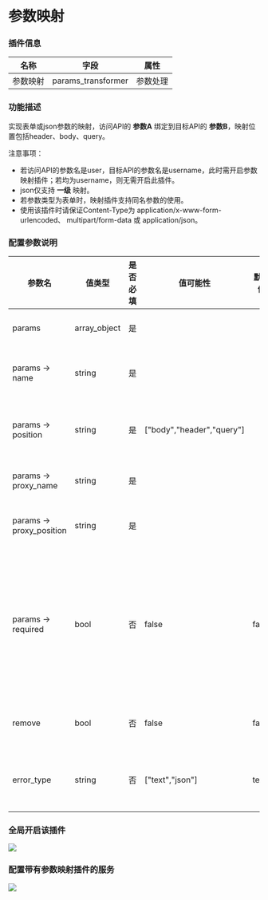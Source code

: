 # 参数映射
### 插件信息

| 名称     | 字段               | 属性     |
| -------- | ------------------ | -------- |
| 参数映射 | params_transformer | 参数处理 |

### 功能描述

实现表单或json参数的映射，访问API的 **参数A** 绑定到目标API的 **参数B**，映射位置包括header、body、query。

注意事项：

- 若访问API的参数名是user，目标API的参数名是username，此时需开启参数映射插件；若均为username，则无需开启此插件。
- json仅支持 **一级** 映射。
- 若参数类型为表单时，映射插件支持同名参数的使用。
- 使用该插件时请保证Content-Type为 application/x-www-form-urlencoded、 multipart/form-data 或 application/json。

### 配置参数说明

| 参数名                   | 值类型       | 是否必填 | 值可能性                  | 默认值 | 说明                                               |
| ------------------------ | ------------ | -------- | ------------------------- | ------ | -------------------------------------------------- |
| params                   | array_object | 是       |                           |        | 映射参数列表                                       |
| params -> name           | string       | 是       |                           |        | 待映射参数名称                                     |
| params -> position       | string       | 是       | ["body","header","query"] |        | 待映射参数所在位置                                 |
| params -> proxy_name     | string       | 是       |                           |        | 目标参数名称                                       |
| params -> proxy_position | string       | 是       |                           |        | 目标参数所在位置                                   |
| params -> required       | bool         | 否       | false                     | false  | 待映射参数是否必含，如为true，该参数不存在时会报错 |
| remove                   | bool         | 否       | false                     | false  | 映射后删除原参数                                   |
| error_type               | string       | 否       | ["text","json"]           | text   | 插件返回报错的类型                                 |

### 全局开启该插件

![](http://data.eolinker.com/course/nIjmFAn051b881172d989f3d9f2e6a8f5a76275af212c48.gif)



### 配置带有参数映射插件的服务

![](http://data.eolinker.com/course/HapAnkkdbb9b124f3b749ed219d71c88572822f94f1dd90.gif)





